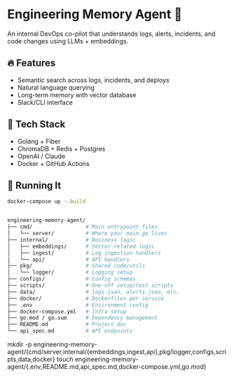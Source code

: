# Engineering Memory Agent 🧠

An internal DevOps co-pilot that understands logs, alerts, incidents, and code changes using LLMs + embeddings.

## 🔥 Features

- Semantic search across logs, incidents, and deploys
- Natural language querying
- Long-term memory with vector database
- Slack/CLI interface

## 🧱 Tech Stack

- Golang + Fiber
- ChromaDB + Redis + Postgres
- OpenAI / Claude
- Docker + GitHub Actions

## 🧪 Running It

```bash
docker-compose up --build


engineering-memory-agent/
├── cmd/                 # Main entrypoint files
│   └── server/          # Where your main.go lives
├── internal/            # Business logic
│   ├── embeddings/      # Vector-related logic
│   ├── ingest/          # Log ingestion handlers
│   └── api/             # API handlers
├── pkg/                 # Shared code/utils
│   └── logger/          # Logging setup
├── configs/             # Config schemas
├── scripts/             # One-off setup/test scripts
├── data/                # logs.json, alerts.json, etc.
├── docker/              # Dockerfiles per service
├── .env                 # Environment config
├── docker-compose.yml   # Infra setup
├── go.mod / go.sum      # Dependency management
├── README.md            # Project doc
└── api_spec.md          # API endpoints
```
mkdir -p engineering-memory-agent/{cmd/server,internal/{embeddings,ingest,api},pkg/logger,configs,scripts,data,docker}
touch engineering-memory-agent/{.env,README.md,api_spec.md,docker-compose.yml,go.mod}
```